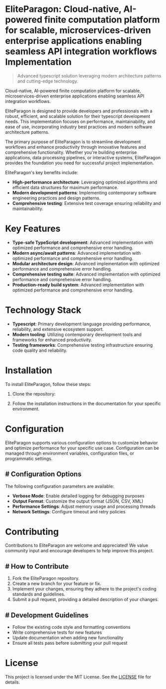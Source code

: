<!-- fallback_EliteParagon_20250802215435_11793 -->

# EliteParagon: Cloud-native, AI-powered finite computation platform for scalable, microservices-driven enterprise applications enabling seamless API integration workflows Implementation
> Advanced typescript solution leveraging modern architecture patterns and cutting-edge technology.

Cloud-native, AI-powered finite computation platform for scalable, microservices-driven enterprise applications enabling seamless API integration workflows.

EliteParagon is designed to provide developers and professionals with a robust, efficient, and scalable solution for their typescript development needs. This implementation focuses on performance, maintainability, and ease of use, incorporating industry best practices and modern software architecture patterns.

The primary purpose of EliteParagon is to streamline development workflows and enhance productivity through innovative features and comprehensive functionality. Whether you're building enterprise applications, data processing pipelines, or interactive systems, EliteParagon provides the foundation you need for successful project implementation.

EliteParagon's key benefits include:

* **High-performance architecture**: Leveraging optimized algorithms and efficient data structures for maximum performance.
* **Modern development patterns**: Implementing contemporary software engineering practices and design patterns.
* **Comprehensive testing**: Extensive test coverage ensuring reliability and maintainability.

# Key Features

* **Type-safe TypeScript development**: Advanced implementation with optimized performance and comprehensive error handling.
* **Modern async/await patterns**: Advanced implementation with optimized performance and comprehensive error handling.
* **Modular architecture design**: Advanced implementation with optimized performance and comprehensive error handling.
* **Comprehensive testing suite**: Advanced implementation with optimized performance and comprehensive error handling.
* **Production-ready build system**: Advanced implementation with optimized performance and comprehensive error handling.

# Technology Stack

* **Typescript**: Primary development language providing performance, reliability, and extensive ecosystem support.
* **Modern tooling**: Utilizing contemporary development tools and frameworks for enhanced productivity.
* **Testing frameworks**: Comprehensive testing infrastructure ensuring code quality and reliability.

# Installation

To install EliteParagon, follow these steps:

1. Clone the repository:


2. Follow the installation instructions in the documentation for your specific environment.

# Configuration

EliteParagon supports various configuration options to customize behavior and optimize performance for your specific use case. Configuration can be managed through environment variables, configuration files, or programmatic settings.

## # Configuration Options

The following configuration parameters are available:

* **Verbose Mode**: Enable detailed logging for debugging purposes
* **Output Format**: Customize the output format (JSON, CSV, XML)
* **Performance Settings**: Adjust memory usage and processing threads
* **Network Settings**: Configure timeout and retry policies

# Contributing

Contributions to EliteParagon are welcome and appreciated! We value community input and encourage developers to help improve this project.

## # How to Contribute

1. Fork the EliteParagon repository.
2. Create a new branch for your feature or fix.
3. Implement your changes, ensuring they adhere to the project's coding standards and guidelines.
4. Submit a pull request, providing a detailed description of your changes.

## # Development Guidelines

* Follow the existing code style and formatting conventions
* Write comprehensive tests for new features
* Update documentation when adding new functionality
* Ensure all tests pass before submitting your pull request

# License

This project is licensed under the MIT License. See the [LICENSE](https://github.com/ludo53/EliteParagon/blob/main/LICENSE) file for details.
